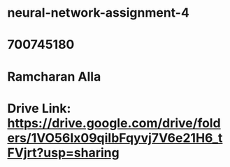 # neural-network-assignment-4
# 700745180
# Ramcharan Alla
# Drive Link: https://drive.google.com/drive/folders/1VO56Ix09qiIbFqyvj7V6e21H6_tFVjrt?usp=sharing
